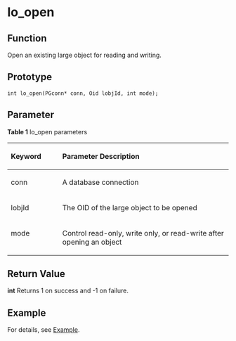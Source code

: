 # lo_open

## Function<a name="en-us_topic_0241735622_section696285173717"></a>

Open an existing large object for reading and writing.

## Prototype<a name="en-us_topic_0241735622_section2021053510599"></a>

```
int lo_open(PGconn* conn, Oid lobjId, int mode);
```

## Parameter<a name="en-us_topic_0241735622_en-us_topic_0237120432_en-us_topic_0059778852_s1c9b27937d964eaba00ae77fe1cd2c71"></a>

**Table 1**  lo\_open parameters

<a name="en-us_topic_0241735622_en-us_topic_0237120432_en-us_topic_0059778852_t82b61d38241342ffa2c83b3e50393841"></a>
<table><thead align="left"><tr id="en-us_topic_0241735622_en-us_topic_0237120432_en-us_topic_0059778852_r3ec068cec36347ccb83a7f18cf131215"><th class="cellrowborder" valign="top" width="23.27%" id="mcps1.2.3.1.1"><p id="en-us_topic_0241735622_en-us_topic_0237120432_en-us_topic_0059778852_a44a45da69b324aa4b5c1187191ec5c77"><a name="en-us_topic_0241735622_en-us_topic_0237120432_en-us_topic_0059778852_a44a45da69b324aa4b5c1187191ec5c77"></a><a name="en-us_topic_0241735622_en-us_topic_0237120432_en-us_topic_0059778852_a44a45da69b324aa4b5c1187191ec5c77"></a><strong id="en-us_topic_0241735622_en-us_topic_0237120432_en-us_topic_0059778852_a78fd62134c834d6ab90eace249f90f74"><a name="en-us_topic_0241735622_en-us_topic_0237120432_en-us_topic_0059778852_a78fd62134c834d6ab90eace249f90f74"></a><a name="en-us_topic_0241735622_en-us_topic_0237120432_en-us_topic_0059778852_a78fd62134c834d6ab90eace249f90f74"></a>Keyword</strong></p>
</th>
<th class="cellrowborder" valign="top" width="76.73%" id="mcps1.2.3.1.2"><p id="en-us_topic_0241735622_en-us_topic_0237120432_en-us_topic_0059778852_aee2bc08a3b8f47bf81fb032ef089ba6d"><a name="en-us_topic_0241735622_en-us_topic_0237120432_en-us_topic_0059778852_aee2bc08a3b8f47bf81fb032ef089ba6d"></a><a name="en-us_topic_0241735622_en-us_topic_0237120432_en-us_topic_0059778852_aee2bc08a3b8f47bf81fb032ef089ba6d"></a><strong id="en-us_topic_0241735622_en-us_topic_0237120432_en-us_topic_0059778852_a51048b44452847fabe05c8633f0220cf"><a name="en-us_topic_0241735622_en-us_topic_0237120432_en-us_topic_0059778852_a51048b44452847fabe05c8633f0220cf"></a><a name="en-us_topic_0241735622_en-us_topic_0237120432_en-us_topic_0059778852_a51048b44452847fabe05c8633f0220cf"></a>Parameter Description</strong></p>
</th>
</tr>
</thead>
<tbody>
<tr id="en-us_topic_0241735622_en-us_topic_0237120432_en-us_topic_0059778852_r89c7807f135840058d4a248137b3ca08"><td class="cellrowborder" valign="top" width="23.27%" headers="mcps1.2.3.1.1 "><p id="en-us_topic_0241735622_p23111054217"><a name="en-us_topic_0241735622_p23111054217"></a><a name="en-us_topic_0241735622_p23111054217"></a>conn</p>
</td>
<td class="cellrowborder" valign="top" width="76.73%" headers="mcps1.2.3.1.2 "><p id="en-us_topic_0241735622_en-us_topic_0237120432_en-us_topic_0059778852_aa96268756487193"><a name="en-us_topic_0241735622_en-us_topic_0237120432_en-us_topic_0059778852_aa96268756487193"></a><a name="en-us_topic_0241735622_en-us_topic_0237120432_en-us_topic_0059778852_aa96268756487193"></a>A database connection</p>
</td>
</tr>
<tr id="en-us_topic_0241735622_en-us_topic_0237120432_en-us_topic_0059778852_r89c7807f135840058d4a248137b3ca08"><td class="cellrowborder" valign="top" width="23.27%" headers="mcps1.2.3.1.1 "><p id="en-us_topic_0241735622_p23111054217"><a name="en-us_topic_0241735622_p23111054217"></a><a name="en-us_topic_0241735622_p23111054217"></a>lobjId</p>
</td>
<td class="cellrowborder" valign="top" width="76.73%" headers="mcps1.2.3.1.2 "><p id="en-us_topic_0241735622_en-us_topic_0237120432_en-us_topic_0059778852_aa96268756487192"><a name="en-us_topic_0241735622_en-us_topic_0237120432_en-us_topic_0059778852_aa96268756487192"></a><a name="en-us_topic_0241735622_en-us_topic_0237120432_en-us_topic_0059778852_aa96268756487192"></a>The OID of the large object to be opened</p>
</td>
</tr>
<tr id="en-us_topic_0241735622_en-us_topic_0237120432_en-us_topic_0059778852_r89c7807f135840058d4a248137b3ca08"><td class="cellrowborder" valign="top" width="23.27%" headers="mcps1.2.3.1.1 "><p id="en-us_topic_0241735622_p23111054217"><a name="en-us_topic_0241735622_p23111054217"></a><a name="en-us_topic_0241735622_p23111054217"></a>mode</p>
</td>
<td class="cellrowborder" valign="top" width="76.73%" headers="mcps1.2.3.1.2 "><p id="en-us_topic_0241735622_en-us_topic_0237120432_en-us_topic_0059778852_aa96268756487194"><a name="en-us_topic_0241735622_en-us_topic_0237120432_en-us_topic_0059778852_aa96268756487194"></a><a name="en-us_topic_0241735622_en-us_topic_0237120432_en-us_topic_0059778852_aa96268756487194"></a>Control read-only, write only, or read-write after opening an object</p>
</td>
</tr>
</tbody>
</table>

## Return Value<a name="en-us_topic_0241735613_en-us_topic_0237120433_en-us_topic_0059777949_s25d37c96151c49ef8117dc53bda2bf2c"></a>

**int** Returns 1 on success and -1 on failure.

## Example<a name="en-us_topic_0241735638_section724101713155"></a>

For details, see  [Example](example-libpq.md).
